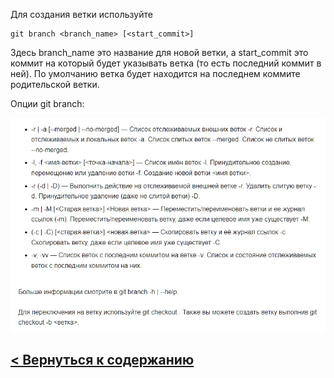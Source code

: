 
Для создания ветки используйте

```
git branch <branch_name> [<start_commit>]
```
Здесь branch_name это название для новой ветки, а start_commit это коммит на который будет указывать ветка (то есть последний коммит в ней). По умолчанию ветка будет находится на последнем коммите родительской ветки.

Опции git branch:

![git-logo](./operitions.png)


## [< Вернуться к содержанию](./readme.md)